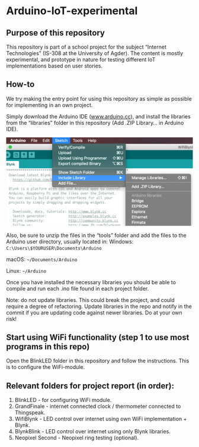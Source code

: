 # Arduino-IoT-experimental
## Purpose of this repository
This repository is part of a school project for the subject “Internet Technologies” (IS-308 at the University of Agder). The content is mostly experimental, and prototype in nature for testing different IoT implementations based on user stories. 

## How-to
We try making the entry point for using this repository as simple as possible for implementing in an own project. 

Simply download the Arduino IDE (www.arduino.cc), and install the libraries from the “libraries” folder in this repository (Add .ZIP Library… in Arduino IDE). 

![](attachements/Screenshot%202018-11-23%20at%2014.12.06.png)

Also, be sure to unzip the files in the “tools” folder and add the files to the Arduino user directory, usually located in: 
Windows:
`C:\Users\$YOURUSER\Documents\Arduino`

macOS:
`~/Documents/Arduino`

Linux:
`~/Arduino`

Once you have installed the necessary libraries you should be able to compile and run each .ino file found in each project folder. 

Note: do not update libraries. This could break the project, and could require a degree of refactoring. Update libraries in the repo and notify in the commit if you are updating code against newer libraries. Do at your own risk!

## Start using WiFi functionality (step 1 to use most programs in this repo)
Open the BlinkLED folder in this repository and follow the instructions. This is to configure the WiFi-module. 

## Relevant folders for project report (in order):
1. BlinkLED - for configuring WiFi module.
2. GrandFinale - internet connected clock / thermometer connected to Thingspeak.
3. WifiBlynk - LED control over internet using own WiFi implementation + Blynk.
4. BlynkBlink - LED control over internet using only Blynk libraries.
5. Neopixel Second - Neopixel ring testing (optional).

